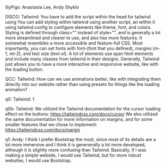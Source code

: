 lilyPigs: Anastasia Lee, Andy Shyklo

DISCO:
Tailwind:
You have to add the script within the head for tailwind using <script src="https://cdn.tailwindcss.com"></script>
You can add styling within tailwind using another script, an within it using tailwind.config to configure elements like theme, font, and colors.
Styling is defined through class="" instead of style="", and is generally a lot more streamlined and clearer to use, and also has more features. It somewhat resembles a more accessible and feature-full CSS.
Most importantly, you can set fonts with font-(font that you defined), margins (m-1, mt-2), and text size (text-xl).
A lot of elements use span html elements and include many classes from tailwind in their designs. 
Generally, Tailwind just allows you to have a more interactive and responsive website, like with the loading button.

QCC:
Tailwind:
How can we use animations better, like with integrating them directly into our website rather than using presets for things like the loading animation?

q0: 
Tailwind: 1

q0b: 
Tailwind:
We utilized the Tailwind documentation for the cursor loading effect on the buttons: https://tailwindcss.com/docs/cursor
We also utilized the same documentation for more information on margins, and for some smaller features that we chose to implement: https://tailwindcss.com/docs/margin

q1:
Andy: I think I prefer Bootstrap the most, since most of its details are a lot more immersive and I think it is genenerally a lot more developed, although it is slightly more confusing than Tailwind. Basically, if I was making a simple website, I would use Tailwind, but for more robust websites, I would use Bootstrap.

